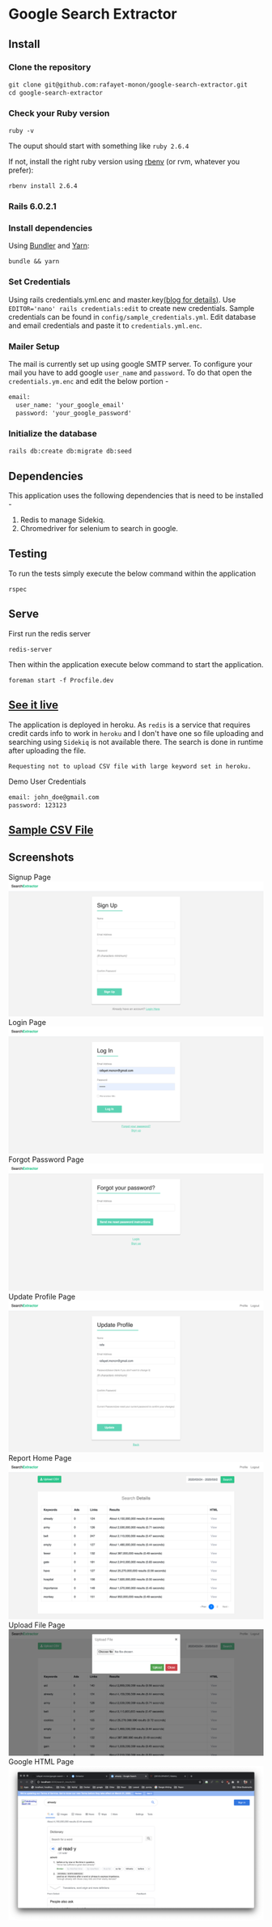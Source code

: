 # Google Search Extractor

## Install

### Clone the repository

```shell
git clone git@github.com:rafayet-monon/google-search-extractor.git
cd google-search-extractor
```

### Check your Ruby version

```shell
ruby -v
```

The ouput should start with something like `ruby 2.6.4`

If not, install the right ruby version using [rbenv](https://github.com/rbenv/rbenv) (or rvm, whatever you prefer):

```shell
rbenv install 2.6.4
```

### Rails 6.0.2.1

### Install dependencies

Using [Bundler](https://github.com/bundler/bundler) and [Yarn](https://github.com/yarnpkg/yarn):

```shell
bundle && yarn
`````

### Set Credentials

Using rails credentials.yml.enc and master.key[(blog for details)](https://blog.eq8.eu/til/rails-52-credentials-tricks.html).
Use `EDITOR='nano' rails credentials:edit` to create new credentials.
Sample credentials can be found in `config/sample_credentials.yml`. Edit database and email credentials and paste it to
`credentials.yml.enc`.

### Mailer Setup

The mail is currently set up using google SMTP server. To configure your mail you have to add google `user_name` and
 `password`. To do that open the `credentials.ym.enc` and edit the below portion -
 
```shell
email:
  user_name: 'your_google_email'
  password: 'your_google_password'
```


### Initialize the database

```shell
rails db:create db:migrate db:seed
```

## Dependencies
This application uses the following dependencies that is need to be installed - 
1. Redis to manage Sidekiq.
2. Chromedriver for selenium to search in google.

## Testing
To run the tests simply execute the  below command within the application
```shell
rspec
```
## Serve
First run the redis server
```shell
redis-server
```
Then within the application execute below command to start the
application.
```shell
foreman start -f Procfile.dev 
```
## [See it live](https://search-extractor.herokuapp.com/)
The application is deployed in heroku. As `redis` is a service that 
requires credit cards info to work in `heroku` and I don't have one so file uploading and searching using `Sidekiq` is not
available there. The search is done in runtime after uploading the file. 
```shell
Requesting not to upload CSV file with large keyword set in heroku.
```
Demo User Credentials
```shell
email: john_doe@gmail.com
password: 123123
```
## [Sample CSV File](https://drive.google.com/open?id=19yR83H3uvOBZE6tO4400LSetQGilIKsF)
## Screenshots
Signup Page
![signup](public/screenshots/1.png)
Login Page
![signup](public/screenshots/2.png)
Forgot Password Page
![signup](public/screenshots/3.png)
Update Profile Page
![signup](public/screenshots/4.png)
Report Home Page
![signup](public/screenshots/5.png)
Upload File Page
![signup](public/screenshots/6.png)
Google HTML Page
![signup](public/screenshots/7.png)

